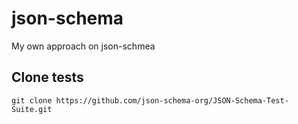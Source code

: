 # json-schema
My own approach on json-schmea

## Clone tests
```
git clone https://github.com/json-schema-org/JSON-Schema-Test-Suite.git
```
